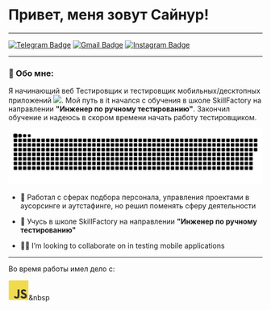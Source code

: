 
# Привет, меня зовут Сайнур!

---

[![Telegram Badge](https://img.shields.io/badge/-saynur_vici-blue?style=flat&logo=Telegram&logoColor=white)](https://t.me/saynur_vici) 
[![Gmail Badge](https://img.shields.io/badge/-saynurahad-c14438?style=flat&logo=Gmail&logoColor=white&link=mailto:saynurahad@gmail.com)](mailto:saynurahad@gmail.com) 
[![Instagram Badge](https://img.shields.io/badge/-@saynur_vici-purple?style=flat&logo=instagram&logoColor=white&link=https://instagram.com/saynur_vici)](https://instagram.com/saynur_vici)

---

### 🙂 Обо мне:

Я начинающий веб Тестировщик и тестировщик мобильных/десктопных приложений <img src="https://media.giphy.com/media/WUlplcMpOCEmTGBtBW/giphy.gif" width="30px">. Мой путь в it начался с обучения в школе SkillFactory на направлении **"Инженер по ручному тестированию"**. Закончил обучение и надеюсь в скором времени начать работу тестировщиком.  

<p align="center">
 <img width="600" src="assets/github-snake.svg" alt="snake"/>
</p>

- 🙌 Работал с сферах подбора персонала, управления проектами в аусорсинге и аутстафинге, но решил поменять сферу деятельности 

- 🧠 Учусь в школе SkillFactory на направлении **"Инженер по ручному тестированию"**

- 👨‍💻 I’m looking to collaborate on in testing mobile applications
  
---

Во время работы имел дело с:

<img src="https://github.com/devicons/devicon/blob/master/icons/javascript/javascript-original.svg" title="javascript" alt="javascript" width="40" height="40"/>&nbsp
<!---
SaynurAhadov/SaynurAhadov is a ✨ special ✨ repository because its `README.md` (this file) appears on your GitHub profile.
You can click the Preview link to take a look at your changes.
--->
